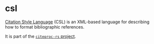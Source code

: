 # csl

[Citation Style Language](https://citationstyles.org/) (CSL) is an XML-based 
language for describing how to format bibliographic references.

It is part of the [`citeproc-rs` 
project](https://github.com/cormacrelf/citeproc-rs).
